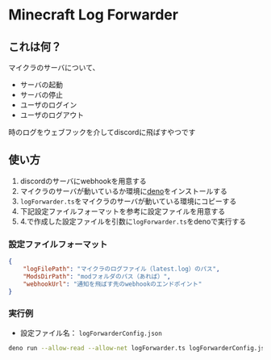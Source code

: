 # Minecraft Log Forwarder

## これは何？

マイクラのサーバについて、

- サーバの起動
- サーバの停止
- ユーザのログイン
- ユーザのログアウト

時のログをウェブフックを介してdiscordに飛ばすやつです

## 使い方

1. discordのサーバにwebhookを用意する
1. マイクラのサーバが動いているか環境に[deno](https://deno.land/)をインストールする
1. `logForwarder.ts`をマイクラのサーバが動いている環境にコピーする
1. 下記設定ファイルフォーマットを参考に設定ファイルを用意する
1. 4.で作成した設定ファイルを引数に`logForwarder.ts`をdenoで実行する

### 設定ファイルフォーマット

```json
{
    "logFilePath": "マイクラのログファイル（latest.log）のパス",
    "ModsDirPath": "modフォルダのパス（あれば）",
    "webhookUrl": "通知を飛ばす先のwebhookのエンドポイント"
}
```

### 実行例

- 設定ファイル名： `logForwarderConfig.json`

```bash
deno run --allow-read --allow-net logForwarder.ts logForwarderConfig.json
```
